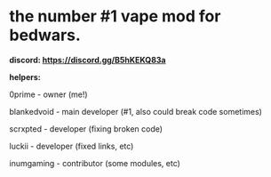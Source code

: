 # the number #1 vape mod for bedwars.

**discord: https://discord.gg/B5hKEKQ83a**

**helpers:**

0prime - owner (me!)

blankedvoid - main developer (#1, also could break code sometimes)

scrxpted - developer (fixing broken code)

luckii - developer (fixed links, etc)

inumgaming - contributor (some modules, etc)
